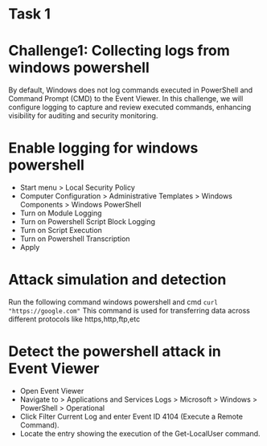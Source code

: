 # Task 1
# Challenge1: Collecting logs from windows powershell 
By default, Windows does not log commands executed in PowerShell and Command Prompt (CMD) to the Event Viewer. In this challenge, we will configure logging to capture and review executed commands, enhancing visibility for auditing and security monitoring.
# Enable logging for windows powershell
* Start menu > Local Security Policy 
* Computer Configuration > Administrative Templates > Windows Components > Windows PowerShell
* Turn on Module Logging
* Turn on Powershell Script Block Logging
* Turn on Script Execution
* Turn on Powershell Transcription
* Apply


# Attack simulation and detection
Run the following command  windows powershell and cmd 
``
curl "https://google.com"
``
This command is used for transferring data across different protocols like https,http,ftp,etc
# Detect the powershell attack in Event Viewer
* Open Event Viewer
* Navigate to > Applications and Services Logs > Microsoft > Windows > PowerShell > Operational
* Click Filter Current Log and enter Event ID 4104 (Execute a Remote Command).
* Locate the entry showing the execution of the Get-LocalUser command.

  
